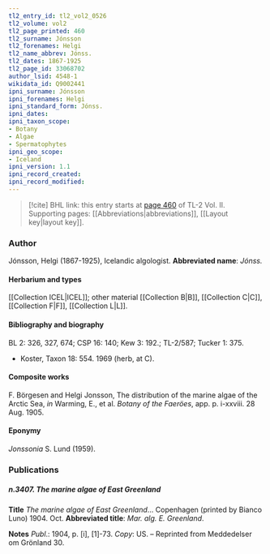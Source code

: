 ```yaml
---
tl2_entry_id: tl2_vol2_0526
tl2_volume: vol2
tl2_page_printed: 460
tl2_surname: Jónsson
tl2_forenames: Helgi
tl2_name_abbrev: Jónss.
tl2_dates: 1867-1925
tl2_page_id: 33068702
author_lsid: 4548-1
wikidata_id: Q9002441
ipni_surname: Jónsson
ipni_forenames: Helgi
ipni_standard_form: Jónss.
ipni_dates: 
ipni_taxon_scope: 
- Botany
- Algae
- Spermatophytes
ipni_geo_scope: 
- Iceland
ipni_version: 1.1
ipni_record_created: 
ipni_record_modified:
---
```



> [!cite] BHL link: this entry starts at [page 460](https://www.biodiversitylibrary.org/page/33068702) of TL-2 Vol. II.
> Supporting pages: [[Abbreviations|abbreviations]], [[Layout key|layout key]].

### Author

Jónsson, Helgi (1867-1925), Icelandic algologist. 
**Abbreviated name**: *Jónss.*

#### Herbarium and types

[[Collection ICEL|ICEL]]; other material [[Collection B|B]], [[Collection C|C]], [[Collection F|F]], [[Collection L|L]].

#### Bibliography and biography

BL 2: 326, 327, 674; CSP 16: 140; Kew 3: 192.; TL-2/587; Tucker 1: 375.
- Koster, Taxon 18: 554. 1969 (herb, at C).

#### Composite works

F. Börgesen and Helgi Jonsson, The distribution of the marine algae of the Arctic Sea, *in* Warming, E., et al. *Botany of the Faeröes*, app. p. i-xxviii. 28 Aug. 1905.

#### Eponymy

*Jonssonia* S. Lund (1959).

### Publications

##### n.3407. The marine algae of East Greenland

**Title**
*The marine algae of East Greenland*... Copenhagen (printed by Bianco Luno) 1904. Oct.
**Abbreviated title**: *Mar. alg. E. Greenland*.

**Notes**
*Publ*.: 1904, p. \[i\], \[1\]-73. *Copy*: US. – Reprinted from Meddedelser om Grönland 30.


